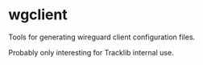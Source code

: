 # wgclient

Tools for generating wireguard client configuration files.

Probably only interesting for Tracklib internal use.
